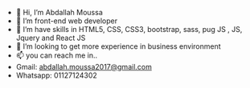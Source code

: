- 👋 Hi, I’m Abdallah Moussa
- 👀 I’m front-end web developer
- 🌱 I’m have skills in HTML5, CSS, CSS3, bootstrap, sass, pug JS , JS, Jquery and React JS  
- 💞️ I’m looking to get more experience in business environment
- 📫 you can reach me in.. 
- Gmail: abdallah.moussa2017@gmail.com
- Whatsapp: 01127124302

<!---
abdallahMoussa/abdallahMoussa is a ✨ special ✨ repository because its `README.md` (this file) appears on your GitHub profile.
You can click the Preview link to take a look at your changes.
--->
